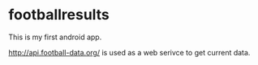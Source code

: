 # footballresults
This is my first android app.  

http://api.football-data.org/ is used as a web serivce to get current data.  

